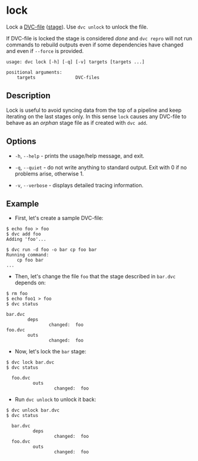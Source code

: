 # lock

Lock a [DVC-file](https://dvc.org/doc/user-guide/dvc-file-format)
([stage](/doc/commands-reference/run)). Use `dvc unlock` to unlock the file.

If DVC-file is locked the stage is considered _done_ and `dvc repro` will not
run commands to rebuild outputs even if some dependencies have changed and even
if `--force` is provided.

```usage
usage: dvc lock [-h] [-q] [-v] targets [targets ...]

positional arguments:
    targets               DVC-files
```

## Description

Lock is useful to avoid syncing data from the top of a pipeline and keep
iterating on the last stages only. In this sense `lock` causes any DVC-file to
behave as an _orphan_ stage file as if created with `dvc add`.

## Options

- `-h`, `--help` - prints the usage/help message, and exit.

- `-q`, `--quiet` - do not write anything to standard output. Exit with 0 if no
  problems arise, otherwise 1.

- `-v`, `--verbose` - displays detailed tracing information.

## Example

- First, let's create a sample DVC-file:

```dvc
$ echo foo > foo
$ dvc add foo
Adding 'foo'...

$ dvc run -d foo -o bar cp foo bar
Running command:
	cp foo bar
...
```

- Then, let's change the file `foo` that the stage described in `bar.dvc`
  depends on:

```dvc
$ rm foo
$ echo foo1 > foo
$ dvc status

bar.dvc
        deps
                changed:  foo
foo.dvc
        outs
                changed:  foo
```

- Now, let's lock the `bar` stage:

```dvc
$ dvc lock bar.dvc
$ dvc status

  foo.dvc
          outs
                  changed:  foo
```

- Run `dvc unlock` to unlock it back:

```dvc
$ dvc unlock bar.dvc
$ dvc status

  bar.dvc
          deps
                  changed:  foo
  foo.dvc
          outs
                  changed:  foo
```

